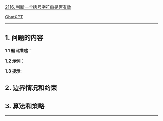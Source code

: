[2116. 判断一个括号字符串是否有效](https://leetcode.cn/problems/check-if-a-parentheses-string-can-be-valid)

[ChatGPT](chat.openai.com)

---

## 1. 问题的内容
**1.1 题目描述**：

**1.2 示例**：

**1.3 提示**:

## 2. 边界情况和约束


## 3. 算法和策略

---

